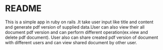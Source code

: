 # README
This is a simple app in ruby on rails .It take user input like title and content and generate pdf version of supplied data.User can also view their all document pdf version and can perform different operation(ex.view and delete pdf document).
User also can share created pdf version of document with different users and can view shared document by other user.
